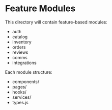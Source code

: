 # Feature Modules

This directory will contain feature-based modules:
- auth
- catalog
- inventory
- orders
- reviews
- comms
- integrations

Each module structure:
- components/
- pages/
- hooks/
- services/
- types.js


